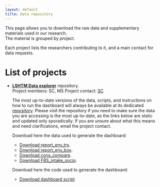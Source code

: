 ```yaml
---
layout: default
title: Data repository
---
```


This page allows you to download the raw data and supplementary materials used in our research.<br> 
The material is grouped by project.<br>
 
Each project lists the researchers contributing to it, and a main contact for data requests.<br>

# List of projects

- [**LSHTM Data explorer**](https://sebacaleffi.shinyapps.io/dashboard_test2/) repository.<br>
  Project members: SC, MS
  Project contact: [SC](mailto:sebastiano.caleffi@lshtm.ac.uk)

  The most up-to-date versions of the data, scripts, and instructions on how to run the dashboard will always be available at its dedicated [repository](https://github.com/scaleffi/shiny_diet_env). Please visit the repository if you need to make      sure the data you are accessing is the most up-to-date, as the links below are static and updated only sporadically. If you are unsure about what this means and need clarifications, email the project contact.

  Download here the data used to generate the dashboard:

  * [Download report_env_trs](data/LSHTM_dashboard/report_env_trs_053123.csv).
  * [Download report_env_box](report_env_box_060123.csv).
  * [Download cons_compare](cons_compare_012823.csv).
  * [Download FBS_intake_socio](FBS_intake_socio_all-a_051523.csv).

  Download here the code used to generate the dashboard:

  * [Download dashboard script](app.R)
